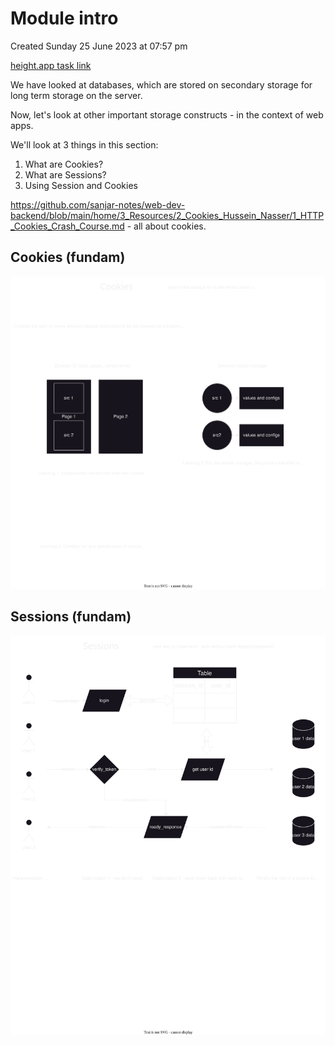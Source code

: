 # Module intro
Created Sunday 25 June 2023 at 07:57 pm

[height.app task link](https://height.app/OitGt6StRG/T-61)

We have looked at databases, which are stored on secondary storage for long term storage on the server.

Now, let's look at other important storage constructs - in the context of web apps.

We'll look at 3 things in this section:
1. What are Cookies?
2. What are Sessions?
3. Using Session and Cookies

https://github.com/sanjar-notes/web-dev-backend/blob/main/home/3_Resources/2_Cookies_Hussein_Nasser/1_HTTP_Cookies_Crash_Course.md - all about cookies.
## Cookies (fundam)
![](/assets/230_Module_intro-image-1.svg)

## Sessions (fundam)
![](/assets/230_Module_intro-image-2.svg)
